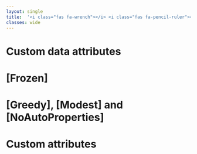 ```yaml
---
layout: single
title:  '<i class="fas fa-wrench"></i> <i class="fas fa-pencil-ruler"></i> Testing frameworks integration - Customization'
classes: wide
---
```


# Custom data attributes

# [Frozen]

# [Greedy], [Modest] and [NoAutoProperties]

# Custom attributes
